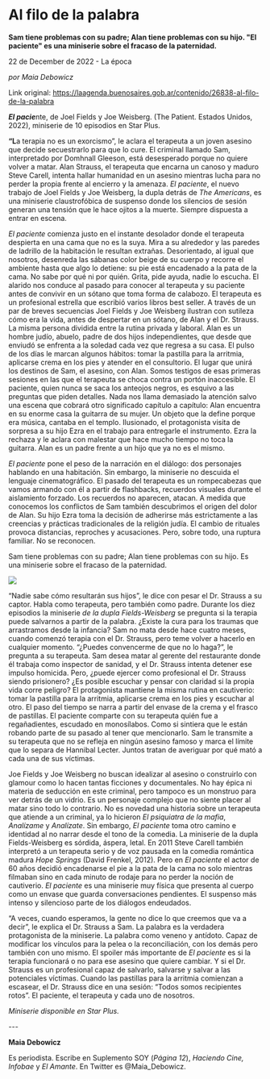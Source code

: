 # Al filo de la palabra

**Sam tiene problemas con su padre; Alan tiene problemas con su hijo. "El paciente" es una miniserie sobre el fracaso de la paternidad.**

22 de December de 2022 - La época

_por Maia Debowicz_

Link original: https://laagenda.buenosaires.gob.ar/contenido/26838-al-filo-de-la-palabra



***El pacie***nte, de Joel Fields y Joe Weisberg. (The Patient. Estados Unidos, 2022), miniserie de 10 episodios en Star Plus.




**“L**a terapia no es un exorcismo”, le aclara el terapeuta a un joven asesino que decide secuestrarlo para que lo cure. El criminal llamado Sam, interpretado por Domhnall Gleeson, está desesperado porque no quiere volver a matar. Alan Strauss, el terapeuta que encarna un canoso y maduro Steve Carell, intenta hallar humanidad en un asesino mientras lucha para no perder la propia frente al encierro y la amenaza. *El paciente*, el nuevo trabajo de Joel Fields y Joe Weisberg, la dupla detrás de *The Americans*, es una miniserie claustrofóbica de suspenso donde los silencios de sesión generan una tensión que le hace ojitos a la muerte. Siempre dispuesta a entrar en escena.




*El paciente* comienza justo en el instante desolador donde el terapeuta despierta en una cama que no es la suya. Mira a su alrededor y las paredes de ladrillo de la habitación le resultan extrañas. Desorientado, al igual que nosotros, desenreda las sábanas color beige de su cuerpo y recorre el ambiente hasta que algo lo detiene: su pie está encadenado a la pata de la cama. No sabe por qué ni por quién. Grita, pide ayuda, nadie lo escucha. El alarido nos conduce al pasado para conocer al terapeuta y su paciente antes de convivir en un sótano que toma forma de calabozo. El terapeuta es un profesional estrella que escribió varios libros best seller. A través de un par de breves secuencias Joel Fields y Joe Weisberg ilustran con sutileza cómo era la vida, antes de despertar en un sótano, de Alan y el Dr. Strauss. La misma persona dividida entre la rutina privada y laboral. Alan es un hombre judío, abuelo, padre de dos hijos independientes, que desde que enviudó se enfrenta a la soledad cada vez que regresa a su casa. El pulso de los días le marcan algunos hábitos: tomar la pastilla para la arritmia, aplicarse crema en los pies y atender en el consultorio. El lugar que unirá los destinos de Sam, el asesino, con Alan. Somos testigos de esas primeras sesiones en las que el terapeuta se choca contra un portón inaccesible. El paciente, quien nunca se saca los anteojos negros, es esquivo a las preguntas que piden detalles. Nada nos llama demasiado la atención salvo una escena que cobrará otro significado capítulo a capítulo: Alan encuentra en su enorme casa la guitarra de su mujer. Un objeto que la define porque era música, cantaba en el templo. Ilusionado, el protagonista visita de sorpresa a su hijo Ezra en el trabajo para entregarle el instrumento. Ezra la rechaza y le aclara con malestar que hace mucho tiempo no toca la guitarra. Alan es un padre frente a un hijo que ya no es el mismo.




*El paciente* pone el peso de la narración en el diálogo: dos personajes hablando en una habitación. Sin embargo, la miniserie no descuida el lenguaje cinematográfico. El pasado del terapeuta es un rompecabezas que vamos armando con él a partir de flashbacks, recuerdos visuales durante el aislamiento forzado. Los recuerdos no aparecen, atacan. A medida que conocemos los conflictos de Sam también descubrimos el origen del dolor de Alan. Su hijo Ezra toma la decisión de adherirse más estrictamente a las creencias y prácticas tradicionales de la religión judía. El cambio de rituales provoca distancias, reproches y acusaciones. Pero, sobre todo, una ruptura familiar. No se reconocen.




Sam tiene problemas con su padre; Alan tiene problemas con su hijo. Es una miniserie sobre el fracaso de la paternidad.




![](https://cdn.feater.me/files/images/761258/420ada84-27a2-4773-91b8-1e7902736b05.jfif)




“Nadie sabe cómo resultarán sus hijos”, le dice con pesar el Dr. Strauss a su captor. Habla como terapeuta, pero también como padre. Durante los diez episodios la miniserie *de la dupla Fields-Weisberg* se pregunta si la terapia puede salvarnos a partir de la palabra. ¿Existe la cura para los traumas que arrastramos desde la infancia? Sam no mata desde hace cuatro meses, cuando comenzó terapia con el Dr. Strauss, pero teme volver a hacerlo en cualquier momento. “¿Puedes convencerme de que no lo haga?”, le pregunta a su terapeuta. Sam desea matar al gerente del restaurante donde él trabaja como inspector de sanidad, y el Dr. Strauss intenta detener ese impulso homicida. Pero, ¿puede ejercer como profesional el Dr. Strauss siendo prisionero? ¿Es posible escuchar y pensar con claridad si la propia vida corre peligro? El protagonista mantiene la misma rutina en cautiverio: tomar la pastilla para la arritmia, aplicarse crema en los pies y escuchar al otro. El paso del tiempo se narra a partir del envase de la crema y el frasco de pastillas. El paciente comparte con su terapeuta quién fue a regañadientes, escudado en monosílabos. Como si sintiera que le están robando parte de su pasado al tener que mencionarlo. Sam le transmite a su terapeuta que no se refleja en ningún asesino famoso y marca el límite que lo separa de Hannibal Lecter. Juntos tratan de averiguar por qué mató a cada una de sus víctimas.




Joe Fields y Joe Weisberg no buscan idealizar al asesino o construirlo con glamour como lo hacen tantas ficciones y documentales. No hay épica ni materia de seducción en este criminal, pero tampoco es un monstruo para ver detrás de un vidrio. Es un personaje complejo que no siente placer al matar sino todo lo contrario. No es novedad una historia sobre un terapeuta que atiende a un criminal, ya lo hicieron *El psiquiatra de la mafia*, *Analízame* y *Analízate*. Sin embargo, *El paciente* toma otro camino e identidad al no narrar desde el tono de la comedia. La miniserie de la dupla Fields-Weisberg es sórdida, áspera, letal. En 2011 Steve Carell también interpretó a un terapeuta serio y de voz pausada en la comedia romántica madura *Hope Springs* (David Frenkel, 2012). Pero en *El paciente* el actor de 60 años decidió encadenarse el pie a la pata de la cama no solo mientras filmaban sino en cada minuto de rodaje para no perder la noción de cautiverio. *El paciente* es una miniserie muy física que presenta al cuerpo como un envase que guarda conversaciones pendientes. El suspenso más intenso y silencioso parte de los diálogos endeudados.




“A veces, cuando esperamos, la gente no dice lo que creemos que va a decir”, le explica el Dr. Strauss a Sam. La palabra es la verdadera protagonista de la miniserie. La palabra como veneno y antídoto. Capaz de modificar los vínculos para la pelea o la reconciliación, con los demás pero también con uno mismo. El spoiler más importante de *El paciente* es si la terapia funcionará o no para ese asesino que quiere cambiar. Y si el Dr. Strauss es un profesional capaz de salvarlo, salvarse y salvar a las potenciales víctimas. Cuando las pastillas para la arritmia comienzan a escasear, el Dr. Strauss dice en una sesión: “Todos somos recipientes rotos”. El paciente, el terapeuta y cada uno de nosotros.




*Miniserie disponible en Star Plus.*




*---*




**Maia Debowicz**




Es periodista. Escribe en Suplemento SOY (*Página 12*), *Haciendo* *Cine, Infobae* y *El Amante*. En Twitter es @Maia\_Debowicz.



